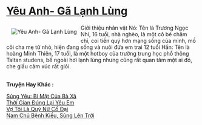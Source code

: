 <a href="https://utruyen.com/truyen/yeu-anh-ga-lanh-lung/19516/" title="Yêu Anh- Gã Lạnh Lùng"><h1>Yêu Anh- Gã Lạnh Lùng</h1></a><div style="display:table"><img align="right" style="float: left; padding: 10px;" src="https://utruyen.com/images/story/200x260/yeu-anh-ga-lanh-lung.jpg" alt="Yêu Anh- Gã Lạnh Lùng">Giới thiệu nhân vật
  Nó: Tên là Trương Ngọc Nhi, 16 tuổi, nhà nghèo, là một cô bé chăm chỉ, coi tiền quý hơn mạng sống của mình, mồ côi cha mẹ từ nhỏ, hiện đang sống và nuôi đứa em trai 12 tuổi
  Hắn: Tên là hoàng Minh Thiên, 17 tuổi, là một hotboy của trường trung học phổ thông Taltan studens, bề ngoài hơi lạnh lùng nhưng cũng rất quan tâm một ai đó, che giấu cảm xúc rất giỏi.</div><p><br><b>Truyện Hay Khác :</b></p><a href="https://utruyen.com/truyen/sung-yeu-bi-mat-cua-ba-xa/17301/" alt="Sủng Yêu: Bí Mật Của Bà Xã">Sủng Yêu: Bí Mật Của Bà Xã</a><br/><a href="https://github.com/quanluxury/ngontinhhot/tree/master/truyenhay/20368/" alt="Thời Gian Đúng Lại Yêu Em">Thời Gian Đúng Lại Yêu Em</a><br/><a href="https://github.com/quanluxury/ngontinhhot/tree/master/truyenhay/19053/" alt="Vợ Tôi Là Quý Nữ Cổ Đại">Vợ Tôi Là Quý Nữ Cổ Đại</a><br/><a href="https://github.com/quanluxury/ngontinhhot/tree/master/truyenhay/18830/" alt="Nam Chủ Bệnh Kiều, Sủng Lên Trời">Nam Chủ Bệnh Kiều, Sủng Lên Trời</a><br/>